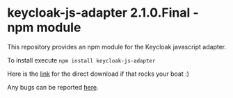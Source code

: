 # keycloak-js-adapter 2.1.0.Final - npm module
This repository provides an npm module for the Keycloak javascript adapter.

To install execute `npm install keycloak-js-adapter`

Here is the [link](https://downloads.jboss.org/keycloak/2.1.0.Final/adapters/keycloak-oidc/keycloak-js-adapter-dist-2.1.0.Final.zip) for the direct download if that rocks your boat :)

Any bugs can be reported [here](https://github.com/mnemanja/keycloak-js-adapter/issues).